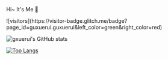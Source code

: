 Hi~ It's Me 👏
<div>![visitors](https://visitor-badge.glitch.me/badge?page_id=guxuerui.guxuerui&left_color=green&right_color=red)</div>

<!--theme: dark, radical, merko, gruvbox, tokyonight, onedark, cobalt, synthwave, highcontrast, dracula -->
![gxuerui's GitHub stats](https://github-readme-stats.vercel.app/api?username=guxuerui&show_icons=true&theme=tokyonight)

[![Top Langs](https://github-readme-stats.vercel.app/api/top-langs/?username=guxuerui)](https://github.com/anuraghazra/github-readme-stats)

<!-- repo卡片 -->
<!-- [![Readme Card](https://github-readme-stats.vercel.app/api/pin/?username=guxuerui&repo=vue3-minesweeper&theme=dark)](https://github.com/anuraghazra/github-readme-stats) -->
<!--
<a href="https://github.com/guxuerui/vue3-minesweeper">
  <img align="center" src="https://github-readme-stats.vercel.app/api/pin/?username=guxuerui&repo=vue3-minesweeper" />
</a>
<a href="https://github.com/guxuerui/my-vue-app">
  <img align="center" src="https://github-readme-stats.vercel.app/api/pin/?username=guxuerui&repo=my-vue-app" />
</a> -->

<!-- https://shields.io/category/coverage 制作小牌子 -->
